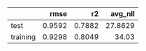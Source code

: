 |          |   rmse |     r2 |   avg_nll |
|:---------|-------:|-------:|----------:|
| test     | 0.9592 | 0.7882 |   27.8629 |
| training | 0.9298 | 0.8049 |   34.03   |